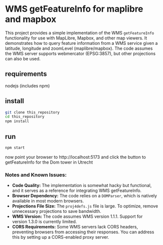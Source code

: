 # WMS getFeatureInfo for maplibre and mapbox
This project provides a simple implementation of the WMS `getFeatureInfo` functionality for use with MapLibre, Mapbox, and other map viewers. It demonstrates how to query feature information from a WMS service given a latitude, longitude and zoomLevel (maplibre/mapbox). The code assumes the WMS server supports webmercator (EPSG:3857), but other projections can also be used.

## requirements
nodejs (includes npm)

## install
```bash
git clone this_repository
cd this_repository
npm install
```

## run
```bash
npm start
```
now point your browser to http://localhost:5173 and click the button to getFeatureInfo for the Dom tower in Utrecht

### Notes and Known Issues:
- **Code Quality:** The implementation is somewhat hacky but functional, and it serves as a reference for integrating WMS getFeatureInfo.
- **Browser Dependency:** The code relies on a `DOMParser`, which is natively available in most modern browsers.
- **Projections File Size:** The `proj4defs.js` file is large. To optimize, remove unnecessary projections to save bandwidth.
- **WMS Version:** The code assumes WMS version 1.1.1. Support for version 1.3.0 is currently limited.
- **CORS Requirements:** Some WMS servers lack CORS headers, preventing browsers from accessing their responses. You can address this by setting up a CORS-enabled proxy server.

